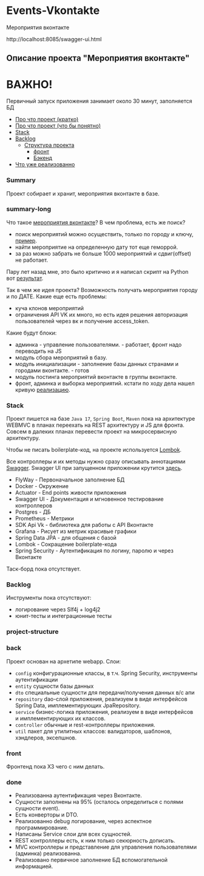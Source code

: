 # Events-Vkontakte

Мероприятия вконтакте

http://localhost:8085/swagger-ui.html

<h2>Описание проекта "Мероприятия вконтакте"</h2>
<h1>ВАЖНО!</h1>
Первичный запуск приложения занимает около 30 минут, заполняется БД 

- [Про что проект (кратко)](#summary)
- [Про что проект (что бы понятно)](#summary-long)
- [Stack](#stack)
- [Backlog](#backlog)
  - [Структура проекта](#project-structure)
    - [фронт](#front)
    - [Бэкенд](#back)
- [Что уже реализованно](#done)


### Summary

Проект собирает и хранит, мероприятия вконтакте в базе.


### summary-long

Что такое [мероприятия вконтакте](https://postium.ru/kak-sozdat-i-oformit-meropriyatie-vkontakte/)?
В чем проблема, есть же поиск?

* поиск мероприятий можно осуществить, только по городу и ключу, [пример](https://vk.com/groups?act=catalog&c%5Bcity%5D=1&c%5Bnot_safe%5D=1&c%5Bper_page%5D=40&c%5Bsection%5D=communities&c%5Bskip_catalog%5D=1&c%5Btype%5D=3).
* найти мероприятие на определенную дату тот еще геморрой.
* за раз можно забрать не больше 1000 мероприятий и сдвиг(offset) не работает.

Пару лет назад мне, это было критично и я написал скрипт на Python вот [результат](https://vk.com/all_event_vk_msk).

Так в чем же идея проекта? Возможность получать мероприятия городу и по ДАТЕ. 
Какие еще есть проблемы:

* куча клонов мероприятий
* ограничения API VK их много, но есть идея решения авторизация пользователей через вк и получение access_token.

Какие будут блоки:

* админка - управление пользователями. - работает, фронт надо переводить на JS
* модуль сбора мероприятий в базу.
* модуль инициализации - заполнение базы данных странами и городами вконтакте. - готов
* модуль постинга мероприятий вконтакте в группы вконтакте.
* фронт, админка и выборка мероприятий.
 кстати по ходу дела нашел кривую [реализацию](https://vkevent.ru).

### Stack

Проект пишется на базе `Java 17`, `Spring Boot`, `Maven` пока на архитектуре WEBMVC в планах переехать на REST архитектуру и JS для фронта.
Совсем в далеких планах перевести проект на микросервисную архитектуру.

Чтобы не писать boilerplate-код, на проекте используется [Lombok](https://projectlombok.org/features/all).

Все контроллеры и их методы нужно сразу описывать аннотациями [Swagger](https://docs.swagger.io/swagger-core/v1.5.0/apidocs/allclasses-noframe.html).
Swagger UI при запущенном приложении крутится [здесь](http://localhost:8085/swagger-ui.html).

<ul>
<li>FlyWay - Первоначальное заполнение БД</li>
<li>Docker - Окружение</li>
<li>Actuator - End points живости приложения</li>
<li>Swagger UI - Документация и мгновенное тестирование контроллеров</li>
<li>Postgres - ДБ</li>
<li>Prometheus - Метрики</li>
<li>SDK Api Vk - библиотека для работы с API Вконтакте</li>
<li>Grafana - Рисует из метрик красивые графики</li>
<li>Spring Data JPA - для общения с базой</li>
<li>Lombok - Сокращение boilerplate-кода</li>
<li>Spring Security - Аутентификация по логину, паролю и через Вконтакте</li>
</ul>
Таск-борд пока отсутствует.

### Backlog

Инструменты пока отсутствуют:

<ul>
<li>логирование через Slf4j + log4j2</li>
<li>юнит-тесты и интеграционные тесты</li>
</ul>


### project-structure

### back

Проект основан на архетипе webapp.
Слои:
<ul>
<li><code>config</code> конфигурационные классы, в т.ч. Spring Security, инструменты аутентификации</li>
<li><code>entity</code> сущности базы данных</li>
<li><code>dto</code> специальные сущности для передачи/получения данных в/с апи</li>
<li><code>repository</code> dao-слой приложения, реализуем в виде интерфейсов Spring Data, имплементирующих JpaRepository.</li>
<li><code>service</code> бизнес-логика приложения, реализуем в виде интерфейсов и имплементирующих их классов.</li>
<li><code>controller</code> обычные и rest-контроллеры приложения.</li>
<li><code>util</code> пакет для утилитных классов: валидаторов, шаблонов, хэндлеров, эксепшнов.</li>
</ul>

### front
Фронтенд пока ХЗ чего с ним делать.

### done

<ul>
<li>Реализованна аутентификация через Вконтакте.</li>
<li>Сущности заполнены на 95% (осталось определиться с полями сущности event).</li>
<li>Есть конверторы и DTO.</li>
<li>Реализованно debug логирование, через аспектное программирование.</li>
<li>Написаны Service слои для всех сущностей.</li>
<li>REST контроллеры есть, к ним только секюрность дописать.</li>
<li>MVC контроллеры и представление для управления пользователями (админка) реализованна.</li>
<li>Реализовано первичное заполнение БД вспомогательной информацией.</li>
</ul>
